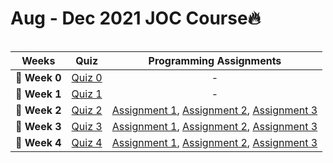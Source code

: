# Aug - Dec 2021 JOC Course🔥

<img src="https://www.monterail.com/hubfs/blog/featured/xPython,P20task,P20automation,P20featured,P20image.jpg.pagespeed.ic.jbYjdoB-fx.jpg" alt="">

| Weeks  | Quiz |  Programming Assignments  |
| :----: | :--: | :-----------------------: |
| **🔸 Week 0**  | [Quiz 0](https://github.com/kishanrajput23/NPTEL-The-Joy-of-Computing-using-Python/blob/main/Aug%20-%20Dec%202021%20JOC%20Course/Week%200/README.md)  |  -  |
| **🔸 Week 1**  | [Quiz 1](https://github.com/kishanrajput23/NPTEL-The-Joy-of-Computing-using-Python/blob/main/Aug%20-%20Dec%202021%20JOC%20Course/Week%201/README.md)  |  -  |
| **🔸 Week 2**  | [Quiz 2](https://github.com/kishanrajput23/NPTEL-The-Joy-of-Computing-using-Python/blob/main/Aug%20-%20Dec%202021%20JOC%20Course/Week%202/README.md)  |  [Assignment 1](https://github.com/kishanrajput23/NPTEL-The-Joy-of-Computing-using-Python/blob/main/Aug%20-%20Dec%202021%20JOC%20Course/Week%202/Week%202%20Programming%20Assignment%201.py), [Assignment 2](https://github.com/kishanrajput23/NPTEL-The-Joy-of-Computing-using-Python/blob/main/Aug%20-%20Dec%202021%20JOC%20Course/Week%202/Week%202%20Programming%20Assignment%202.py), [Assignment 3](https://github.com/kishanrajput23/NPTEL-The-Joy-of-Computing-using-Python/blob/main/Aug%20-%20Dec%202021%20JOC%20Course/Week%202/Week%202%20Programming%20Assignment%203.py)  |
| **🔸 Week 3**  | [Quiz 3](https://github.com/kishanrajput23/NPTEL-The-Joy-of-Computing-using-Python/blob/main/Aug%20-%20Dec%202021%20JOC%20Course/Week%203/README.md)  |  [Assignment 1](https://github.com/kishanrajput23/NPTEL-The-Joy-of-Computing-using-Python/blob/main/Aug%20-%20Dec%202021%20JOC%20Course/Week%203/Week%203%20Programming%20Assignment%201.py), [Assignment 2](https://github.com/kishanrajput23/NPTEL-The-Joy-of-Computing-using-Python/blob/main/Aug%20-%20Dec%202021%20JOC%20Course/Week%203/Week%203%20Programming%20Assignment%202.py), [Assignment 3](https://github.com/kishanrajput23/NPTEL-The-Joy-of-Computing-using-Python/blob/main/Aug%20-%20Dec%202021%20JOC%20Course/Week%203/Week%203%20Programming%20Assignment%203.py)  |
| **🔸 Week 4**  | [Quiz 4](https://github.com/kishanrajput23/NPTEL-The-Joy-of-Computing-using-Python/blob/main/Aug%20-%20Dec%202021%20JOC%20Course/Week%204/README.md)  |  [Assignment 1](https://github.com/kishanrajput23/NPTEL-The-Joy-of-Computing-using-Python/blob/main/Aug%20-%20Dec%202021%20JOC%20Course/Week%204/Week%204%20Programming%20Assignment%201.py), [Assignment 2](https://github.com/kishanrajput23/NPTEL-The-Joy-of-Computing-using-Python/blob/main/Aug%20-%20Dec%202021%20JOC%20Course/Week%204/Week%204%20Programming%20Assignment%202.py), [Assignment 3](https://github.com/kishanrajput23/NPTEL-The-Joy-of-Computing-using-Python/blob/main/Aug%20-%20Dec%202021%20JOC%20Course/Week%204/Week%204%20Programming%20Assignment%203.py)  |
